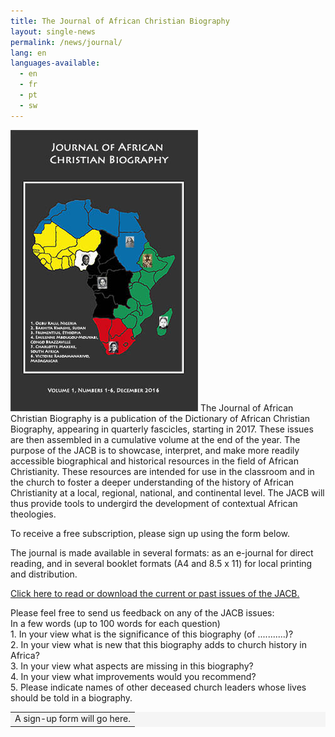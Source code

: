 ```yaml
---
title: The Journal of African Christian Biography
layout: single-news
permalink: /news/journal/
lang: en
languages-available:                         
  - en
  - fr
  - pt
  - sw
---
```

<img src="/images/journal/JACBcover-black.jpg" class="bio"> The Journal of African Christian Biography is a publication of the Dictionary of African Christian Biography, appearing in quarterly fascicles, starting in 2017. These issues are then assembled in a cumulative volume at the end of the year. The purpose of the JACB is to showcase, interpret, and make more readily accessible biographical and historical resources in the field of African Christianity. These resources are intended for use in the classroom and in the church to foster a deeper understanding of the history of African Christianity at a local, regional, national, and continental level. The JACB will thus provide tools to undergird the development of contextual African theologies.

To receive a free subscription, please sign up using the form below.

The journal is made available in several formats: as an e-journal for direct reading, and in several booklet formats (A4 and 8.5 x 11) for local printing and distribution.

[Click here to read or download the current or past issues of the JACB.](link.pdf)

Please feel free to send us feedback on any of the JACB issues:  
In a few words (up to 100 words for each question)  
1\. In your view what is the significance of this biography (of ...........)?  
2\. In your view what is new that this biography adds to church history in Africa?  
3\. In your view what aspects are missing in this biography?  
4\. In your view what improvements would you recommend?  
5\. Please indicate names of other deceased church leaders whose lives should be told in a biography.    

<table bgcolor="#f5f5f5"><tbody><tr><td>
A sign-up form will go here.
</td></tr></tbody></table>
